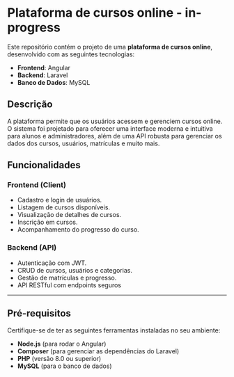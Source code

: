 # Plataforma de cursos online - in-progress

Este repositório contém o projeto de uma **plataforma de cursos online**, desenvolvido com as seguintes tecnologias:

- **Frontend**: Angular  
- **Backend**: Laravel  
- **Banco de Dados**: MySQL  

## Descrição

A plataforma permite que os usuários acessem e gerenciem cursos online. O sistema foi projetado para oferecer uma interface moderna e intuitiva para alunos e administradores, além de uma API robusta para gerenciar os dados dos cursos, usuários, matrículas e muito mais.

## Funcionalidades

### Frontend (Client)
- Cadastro e login de usuários.
- Listagem de cursos disponíveis.
- Visualização de detalhes de cursos.
- Inscrição em cursos.
- Acompanhamento do progresso do curso.

### Backend (API)
- Autenticação com JWT.
- CRUD de cursos, usuários e categorias.
- Gestão de matrículas e progresso.
- API RESTful com endpoints seguros

---

## Pré-requisitos

Certifique-se de ter as seguintes ferramentas instaladas no seu ambiente:

- **Node.js** (para rodar o Angular)
- **Composer** (para gerenciar as dependências do Laravel)
- **PHP** (versão 8.0 ou superior)
- **MySQL** (para o banco de dados)

